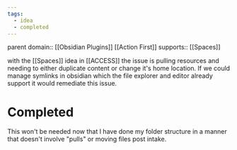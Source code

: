 ```yaml
---
tags:
  - idea
  - completed
---
```

parent domain:: [[Obsidian Plugins]] [[Action First]]
supports:: [[Spaces]]

with the [[Spaces]] idea in [[ACCESS]] the issue is pulling resources and needing to either duplicate content or change it's home location. If we could manage symlinks in obsidian which the file explorer and editor already support it would remediate this issue.

# Completed
This won't be needed now that I have done my folder structure in a manner that doesn't involve "pulls" or moving files post intake.